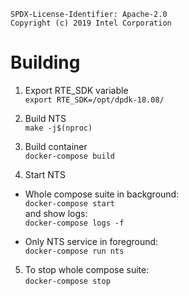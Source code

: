 ```text
SPDX-License-Identifier: Apache-2.0
Copyright (c) 2019 Intel Corporation
```

# Building
1. Export RTE\_SDK variable \
`export RTE_SDK=/opt/dpdk-18.08/`

2. Build NTS \
`make -j$(nproc)`

3. Build container \
`docker-compose build`

4. Start NTS
* Whole compose suite in background: \
`docker-compose start` \
and show logs: \
`docker-compose logs -f`

* Only NTS service in foreground: \
`docker-compose run nts`

5. To stop whole compose suite: \
`docker-compose stop`
